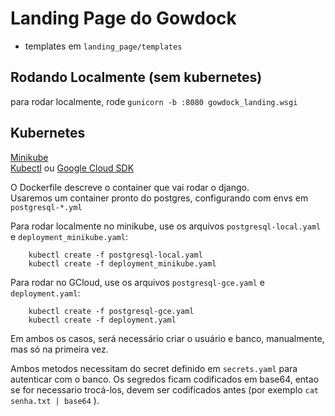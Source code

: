 Landing Page do Gowdock
=======================

- templates em `landing_page/templates`  

Rodando Localmente (sem kubernetes)
------------------

para rodar localmente, rode `gunicorn -b :8080 gowdock_landing.wsgi`  


Kubernetes
----------

[Minikube](https://kubernetes.io/docs/tasks/tools/install-kubectl/)  
[Kubectl](https://kubernetes.io/docs/tasks/tools/install-kubectl/) ou [Google Cloud SDK](https://cloud.google.com/sdk/)  

O Dockerfile descreve o container que vai rodar o django.  
Usaremos um container pronto do postgres, configurando com envs em `postgresql-*.yml`  

Para rodar localmente no minikube, use os arquivos `postgresql-local.yaml` e `deployment_minikube.yaml`:  

```
    kubectl create -f postgresql-local.yaml
    kubectl create -f deployment_minikube.yaml
```

Para rodar no GCloud, use os arquivos `postgresql-gce.yaml` e `deployment.yaml`:  

``` 
    kubectl create -f postgresql-gce.yaml
    kubectl create -f deployment.yaml
```

Em ambos os casos, será necessário criar o usuário e banco, manualmente, mas só na primeira vez.  

Ambos metodos necessitam do secret definido em `secrets.yaml` para autenticar com o banco. Os segredos ficam codificados em base64, entao se for necessario trocá-los, devem ser codificados antes (por exemplo `cat senha.txt | base64` ).  
